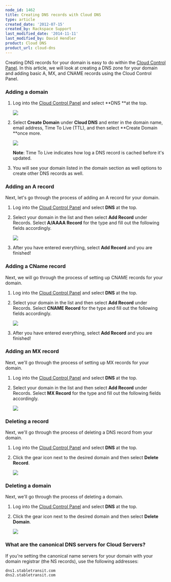 ```yaml
---
node_id: 1462
title: Creating DNS records with Cloud DNS
type: article
created_date: '2012-07-15'
created_by: Rackspace Support
last_modified_date: '2014-11-11'
last_modified_by: David Hendler
product: Cloud DNS
product_url: cloud-dns
---
```


Creating DNS records for your domain is easy to do within the [Cloud Control Panel](https://mycloud.rackspace.com). In this article, we will
look at creating a DNS zone for your domain and adding basic A, MX, and
CNAME records using the Cloud Control Panel.

### Adding a domain

1.  Log into the [Cloud Control Panel](https://mycloud.rackspace.com)
    and select **DNS **at the top.

    ![](http://c15154024.r24.cf2.rackcdn.com/1.png)

2.  Select **Create Domain** under **Cloud DNS** and enter in the domain
    name, email address, Time To Live (TTL), and then select **Create
    Domain **once more.

    ![](http://c15154024.r24.cf2.rackcdn.com/2.png)

    **Note**: Time To Live indicates how log a DNS record is cached before
    it's updated.

3.  You will see your domain listed in the domain section as well
    options to create other DNS records as well.

### Adding an A record

Next, let's go through the process of adding an A record for your
domain.

1.  Log into the [Cloud Control Panel](https://mycloud.rackspace.com) and select **DNS** at the top.
2.  Select your domain in the list and then select **Add Record**
    under Records. Select **A/AAAA Record** for the type and fill out
    the following fields accordingly.

    ![](http://c15154024.r24.cf2.rackcdn.com/3.png)

3.  After you have entered everything, select **Add Record** and you are
    finished!

### Adding a CName record

Next, we will go through the process of setting up CNAME records for
your domain.

1.  Log into the [Cloud Control Panel](https://mycloud.rackspace.com) and select **DNS** at the top.
2.  Select your domain in the list and then select **Add
    Record** under Records. Select **CNAME Record** for the type and
    fill out the following fields accordingly.

    ![](http://c15154024.r24.cf2.rackcdn.com/4.png)

3.  After you have entered everything, select **Add Record** and you are
    finished!

### Adding an MX record

Next, we'll go through the process of setting up MX records for your
domain.

1.  Log into the [Cloud Control Panel](https://mycloud.rackspace.com) and select **DNS** at the top.
2.  Select your domain in the list and then select **Add
    Record** under Records. Select **MX Record** for the type and fill
    out the following fields accordingly.

    ![](http://c15154024.r24.cf2.rackcdn.com/5.png)

### Deleting a record

Next, we'll go through the process of deleting a DNS record from your
domain.

1.  Log into the [Cloud Control Panel](https://mycloud.rackspace.com) and select **DNS** at the top.
2.  Click the gear icon next to the desired domain and then select
    **Delete Record**.

    ![](http://c15154024.r24.cf2.rackcdn.com/6.png)

### Deleting a domain

Next, we'll go through the process of deleting a domain.

1.  Log into the [Cloud Control Panel](https://mycloud.rackspace.com) and select **DNS** at the top.
2.  Click the gear icon next to the desired domain and then
    select **Delete Domain**.

    ![](http://c15154024.r24.cf2.rackcdn.com/7.png)

### What are the canonical DNS servers for Cloud Servers?

If you're setting the canonical name servers for your domain with your
domain registrar (the NS records), use the following addresses:

    dns1.stabletransit.com
    dns2.stabletransit.com
